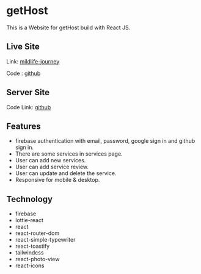 # getHost

This is a Website for getHost build with React JS.

## Live Site

Link: [mildlife-journey](https://mildlife-journey.web.app/?fbclid=IwAR0UtNCiRRVlYyTsfX4RiJdTkilqd5KsYDJzKFrnGKyi5g_8Dw6_ktztgyc)

Code : [github](https://github.com/Porgramming-Hero-web-course/b6a11-service-review-client-side-asifsikder23)

## Server Site

Code Link: [github](https://github.com/Porgramming-Hero-web-course/b6a11-service-review-server-side-asifsikder23)

## Features

- firebase authentication with email, password, google sign in and github sign in.
- There are some services in services page.
- User can add new services.
- User can add service review.
- User can update and delete the service.
- Responsive for mobile & desktop.

## Technology

- firebase
- lottie-react
- react
- react-router-dom
- react-simple-typewriter
- react-toastify
- tailwindcss
- react-photo-view
- react-icons